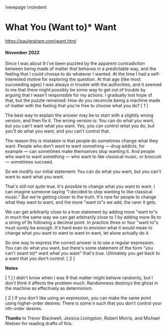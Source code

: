 \newpage
\noindent

What You (Want to)\* Want
=========================


  

<https://paulgraham.com/want.html>
  

#### November 2022


  

  

 Since I was about 9 I've been puzzled by the apparent contradiction
between being made of matter that behaves in a predictable way, and
the feeling that I could choose to do whatever I wanted. At the
time I had a self\-interested motive for exploring the question. At
that age (like most succeeding ages) I was always in trouble with
the authorities, and it seemed to me that there might possibly be
some way to get out of trouble by arguing that I wasn't responsible
for my actions. I gradually lost hope of that, but the puzzle
remained: How do you reconcile being a machine made of matter with
the feeling that you're free to choose what you do?
 \[
 1
 ]
   

  

 The best way to explain the answer may be to start with a slightly
wrong version, and then fix it. The wrong version is: You can do
what you want, but you can't want what you want. Yes, you can control
what you do, but you'll do what you want, and you can't control
that.
   

  

 The reason this is mistaken is that people do sometimes change what
they want. People who don't want to want something — drug addicts,
for example — can sometimes make themselves stop wanting it. And
people who want to want something — who want to like classical
music, or broccoli — sometimes succeed.
   

  

 So we modify our initial statement: You can do what you want, but
you can't want to want what you want.
   

  

 That's still not quite true. It's possible to change what you want
to want. I can imagine someone saying "I decided to stop wanting
to like classical music." But we're getting closer to the truth.
It's rare for people to change what they want to want, and the more
"want to"s we add, the rarer it gets.
   

  

 We can get arbitrarily close to a true statement by adding more "want
to"s in much the same way we can get arbitrarily close to 1 by adding
more 9s to a string of 9s following a decimal point. In practice
three or four "want to"s must surely be enough. It's hard even to
envision what it would mean to change what you want to want to want
to want, let alone actually do it.
   

  

 So one way to express the correct answer is to use a regular
expression. You can do what you want, but there's some statement
of the form "you can't (want to)\* want what you want" that's true.
Ultimately you get back to a want that you don't control.
 \[
 2
 ]
   

  

  

  

  

  

  

  

  

  

  

  

**Notes** 
  

  

 \[
 1
 ]
I didn't know when I was 9 that matter might behave randomly,
but I don't think it affects the problem much. Randomness destroys
the ghost in the machine as effectively as determinism.
   

  

 \[
 2
 ]
If you don't like using an expression, you can make the same
point using higher\-order desires: There is some n such that you
don't control your nth\-order desires.
   

  

  

  

**Thanks** 
 to Trevor Blackwell,
Jessica Livingston, Robert Morris, and
Michael Nielsen for reading drafts of this.
   

  



